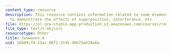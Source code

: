 ```yaml
---
content_type: resource
description: This resource contains information related to some elementary wave exercises
  to demonstrate the effects of superposition, interferance, etc.
file: https://ol-ocw-studio-app-production.s3.amazonaws.com/courses/res-12-001-topics-in-fluid-dynamics-spring-2010/26409cf451ac06f12f45d0b7dad18a6a_twowaves.m
file_type: text/x-objcsrc
resourcetype: Other
title: twowaves.m
uid: 26409cf4-51ac-06f1-2f45-d0b7dad18a6a
---
```

